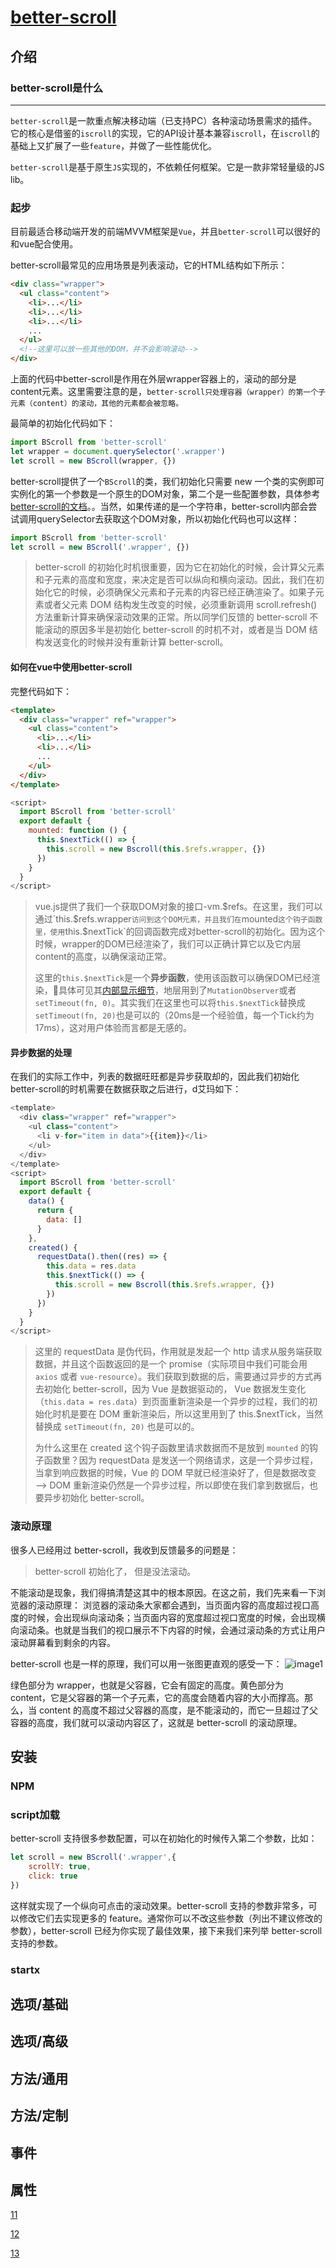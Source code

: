 # [better-scroll](https://github.com/ustbhuangyi/better-scroll)

## 介绍

### better-scroll是什么

***
`better-scroll`是一款重点解决移动端（已支持PC）各种滚动场景需求的插件。它的核心是借鉴的`iscroll`的实现，它的API设计基本兼容`iscroll`，在`iscroll`的基础上又扩展了一些`feature`，并做了一些性能优化。

`better-scroll`是基于原生`JS`实现的，不依赖任何框架。它是一款非常轻量级的JS lib。

### 起步

目前最适合移动端开发的前端MVVM框架是`Vue`，并且`better-scroll`可以很好的和vue配合使用。

better-scroll最常见的应用场景是列表滚动，它的HTML结构如下所示：

~~~ html
<div class="wrapper">
  <ul class="content">
    <li>...</li>
    <li>...</li>
    <li>...</li>
    ...
  </ul>
  <!--这里可以放一些其他的DOM，并不会影响滚动-->
</div>
~~~

上面的代码中better-scroll是作用在外层wrapper容器上的，滚动的部分是content元素。这里需要注意的是，`better-scroll只处理容器（wrapper）的第一个子元素（content）的滚动，其他的元素都会被忽略。`

最简单的初始化代码如下：

~~~ javascript
import BScroll from 'better-scroll'
let wrapper = document.querySelector('.wrapper')
let scroll = new BScroll(wrapper, {})
~~~

better-scroll提供了一个`BScroll`的类，我们初始化只需要 new 一个类的实例即可实例化的第一个参数是一个原生的DOM对象，第二个是一些配置参数，具体参考[better-scroll的文档][1]。。当然，如果传递的是一个字符串，better-scroll内部会尝试调用querySelector去获取这个DOM对象，所以初始化代码也可以这样：

~~~ javascript
import BScroll from 'better-scroll'
let scroll = new BScroll('.wrapper', {})
~~~

>better-scroll 的初始化时机很重要，因为它在初始化的时候，会计算父元素和子元素的高度和宽度，来决定是否可以纵向和横向滚动。因此，我们在初始化它的时候，必须确保父元素和子元素的内容已经正确渲染了。如果子元素或者父元素 DOM 结构发生改变的时候，必须重新调用 scroll.refresh() 方法重新计算来确保滚动效果的正常。所以同学们反馈的 better-scroll 不能滚动的原因多半是初始化 better-scroll 的时机不对，或者是当 DOM 结构发送变化的时候并没有重新计算 better-scroll。

#### 如何在vue中使用better-scroll

完整代码如下：

~~~ html
<template>
  <div class="wrapper" ref="wrapper">
    <ul class="content">
      <li>...</li>
      <li>...</li>
      ...
    </ul>
  </div>
</template>
~~~

~~~ javascript
<script>
  import BScroll from 'better-scroll'
  export default {
    mounted: function () {
      this.$nextTick(() => {
        this.scroll = new Bscroll(this.$refs.wrapper, {})
      })
    }
  }
</script>
~~~

>vue.js提供了我们一个获取DOM对象的接口-vm.$refs。在这里，我们可以通过`this.$refs.wrapper`访问到这个DOM元素，并且我们在`mounted`这个钩子函数里，使用`this.$nextTick`的回调函数完成对better-scroll的初始化。因为这个时候，wrapper的DOM已经渲染了，我们可以正确计算它以及它内层content的高度，以确保滚动正常。
>
>这里的`this.$nextTick`是一个**异步函数**，使用该函数可以确保DOM已经渲染，具体可见其[内部显示细节][2]，地层用到了`MutationObserver`或者`setTimeout(fn, 0)`。其实我们在这里也可以将`this.$nextTick`替换成`setTimeout(fn, 20)`也是可以的（20ms是一个经验值，每一个Tick约为17ms），这对用户体验而言都是无感的。

#### 异步数据的处理

在我们的实际工作中，列表的数据旺旺都是异步获取却的，因此我们初始化better-scroll的时机需要在数据获取之后进行，d艾玛如下：

~~~ javascript
<template>
  <div class="wrapper" ref="wrapper">
    <ul class="content">
      <li v-for="item in data">{{item}}</li>
    </ul>
  </div>
</template>
<script>
  import BScroll from 'better-scroll'
  export default {
    data() {
      return {
        data: []
      }
    },
    created() {
      requestData().then((res) => {
        this.data = res.data
        this.$nextTick(() => {
          this.scroll = new Bscroll(this.$refs.wrapper, {})
        })
      })
    }
  }
</script>
~~~

>这里的 requestData 是伪代码，作用就是发起一个 http 请求从服务端获取数据，并且这个函数返回的是一个 promise（实际项目中我们可能会用 `axios` 或者 `vue-resource`）。我们获取到数据的后，需要通过异步的方式再去初始化 better-scroll，因为 Vue 是数据驱动的， Vue 数据发生变化（`this.data = res.data`）到页面重新渲染是一个异步的过程，我们的初始化时机是要在 DOM 重新渲染后，所以这里用到了 this.$nextTick，当然替换成 `setTimeout(fn, 20)` 也是可以的。
>
>为什么这里在 created 这个钩子函数里请求数据而不是放到 `mounted` 的钩子函数里？因为 requestData 是发送一个网络请求，这是一个异步过程，当拿到响应数据的时候，Vue 的 DOM 早就已经渲染好了，但是数据改变 —> DOM 重新渲染仍然是一个异步过程，所以即使在我们拿到数据后，也要异步初始化 better-scroll。


### 滚动原理

很多人已经用过 better-scroll，我收到反馈最多的问题是：

>better-scroll 初始化了， 但是没法滚动。

不能滚动是现象，我们得搞清楚这其中的根本原因。在这之前，我们先来看一下浏览器的滚动原理： 浏览器的滚动条大家都会遇到，当页面内容的高度超过视口高度的时候，会出现纵向滚动条；当页面内容的宽度超过视口宽度的时候，会出现横向滚动条。也就是当我们的视口展示不下内容的时候，会通过滚动条的方式让用户滚动屏幕看到剩余的内容。

better-scroll 也是一样的原理，我们可以用一张图更直观的感受一下：
![image1](https://github.com/HUANYU2015/articles/blob/master/better-scroll.png)

绿色部分为 wrapper，也就是父容器，它会有固定的高度。黄色部分为 content，它是父容器的第一个子元素，它的高度会随着内容的大小而撑高。那么，当 content 的高度不超过父容器的高度，是不能滚动的，而它一旦超过了父容器的高度，我们就可以滚动内容区了，这就是 better-scroll 的滚动原理。

## 安装

### NPM

### script加载

better-scroll 支持很多参数配置，可以在初始化的时候传入第二个参数，比如：

~~~ javascript
let scroll = new BScroll('.wrapper',{
    scrollY: true,
    click: true
})
~~~

这样就实现了一个纵向可点击的滚动效果。better-scroll 支持的参数非常多，可以修改它们去实现更多的 feature。通常你可以不改这些参数（列出不建议修改的参数），better-scroll 已经为你实现了最佳效果，接下来我们来列举 better-scroll 支持的参数。

### startx



## 选项/基础

## 选项/高级

## 方法/通用

## 方法/定制

## 事件

## 属性
[1]:https://ustbhuangyi.github.io/better-scroll/doc/zh-hans/options.html
[2]:https://github.com/vuejs/vue/blob/dev/src/core/util/env.js#L66-L122









[11](https://ustbhuangyi.github.io/better-scroll/doc/zh-hans/#better-scroll%20%E6%98%AF%E4%BB%80%E4%B9%88)

[12](https://zhuanlan.zhihu.com/p/27407024)

[13](https://ustbhuangyi.github.io/better-scroll/doc/zh-hans/options.html#click)